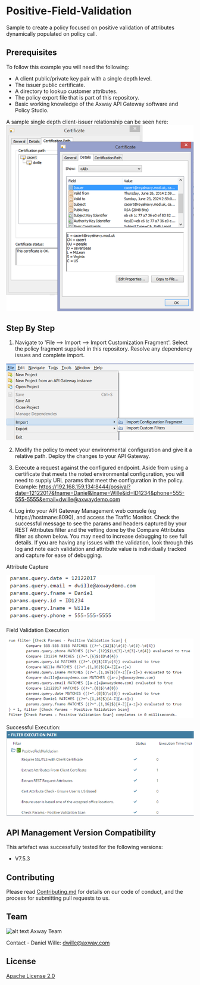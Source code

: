 # Positive-Field-Validation
Sample to create a policy focused on positive validation of attributes dynamically populated on policy call.

## Prerequisites

To follow this example you will need the following:

- A client public/private key pair with a single depth level.
- The issuer public certificate.
- A directory to lookup customer attributes.
- The policy export file that is part of this repository.
- Basic working knowledge of the Axway API Gateway software and Policy Studio.

A sample single depth client-issuer relationship can be seen here:
![alt text](https://github.com/Axway-API-Management-Plus/PKI_Client_Mutual_Auth/blob/master/example/src/certificateChain.png "Certificate and Issuer")

## Step By Step

1. Navigate to 'File --> Import --> Import Customization Fragment'. Select the policy fragment supplied in this repository. Resolve any dependency issues and complete import.

![alt text](https://github.com/Axway-API-Management-Plus/Positive-Field-Validation/blob/master/example/src/importFrag.png "Import Fragment")

2. Modify the policy to meet your environmental configuration and give it a relative path. Deploy the changes to your API Gateway.

3. Execute a request against the configured endpoint. Aside from using a certificate that meets the noted environmental configuration, you will need to supply URL params that meet the configuration in the policy. Example: https://192.168.159.134:8444/posival?date=12122017&fname=Daniel&lname=Wille&id=ID1234&phone=555-555-5555&email=dwille@axwaydemo.com

4. Log into your API Gateway Management web console (eg https://hostmane:8090), and access the Traffic Monitor. Check the successful message to see the params and headers captured by your REST Attributes filter and the vetting done by the Compare Attributes filter as shown below. You may need to increase debugging to see full details. If you are having any issues with the validation, look through this log and note each validation and attribute value is individually tracked and capture for ease of debugging.

Attribute Capture

![alt text](https://github.com/Axway-API-Management-Plus/Positive-Field-Validation/blob/master/example/src/attributeCapture.png "Attribute Capture")

Field Validation Execution

![alt text](https://github.com/Axway-API-Management-Plus/Positive-Field-Validation/blob/master/example/src/paramValidation.png "Param Validation")

Successful Execution:
![alt text](https://github.com/Axway-API-Management-Plus/Positive-Field-Validation/blob/master/example/src/trafficMonitorExecution.png "Success")


## API Management Version Compatibility
This artefact was successfully tested for the following versions:
- V7.5.3

## Contributing

Please read [Contributing.md](https://github.com/Axway-API-Management/Common/blob/master/Contributing.md) for details on our code of conduct, and the process for submitting pull requests to us.


## Team

![alt text][Axwaylogo] Axway Team

[Axwaylogo]: https://github.com/Axway-API-Management/Common/blob/master/img/AxwayLogoSmall.png  "Axway logo"

Contact - Daniel Wille: dwille@axway.com


## License
[Apache License 2.0](/LICENSE)
